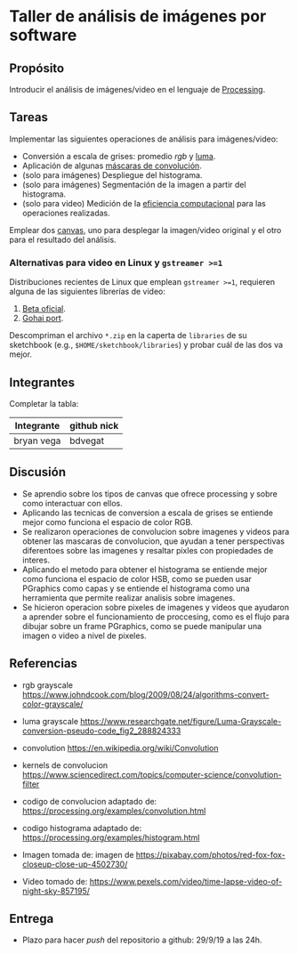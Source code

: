 # Taller de análisis de imágenes por software

## Propósito

Introducir el análisis de imágenes/video en el lenguaje de [Processing](https://processing.org/).

## Tareas

Implementar las siguientes operaciones de análisis para imágenes/video:

* Conversión a escala de grises: promedio _rgb_ y [luma](https://en.wikipedia.org/wiki/HSL_and_HSV#Disadvantages).
* Aplicación de algunas [máscaras de convolución](https://en.wikipedia.org/wiki/Kernel_(image_processing)).
* (solo para imágenes) Despliegue del histograma.
* (solo para imágenes) Segmentación de la imagen a partir del histograma.
* (solo para video) Medición de la [eficiencia computacional](https://processing.org/reference/frameRate.html) para las operaciones realizadas.

Emplear dos [canvas](https://processing.org/reference/PGraphics.html), uno para desplegar la imagen/video original y el otro para el resultado del análisis.

### Alternativas para video en Linux y `gstreamer >=1`

Distribuciones recientes de Linux que emplean `gstreamer >=1`, requieren alguna de las siguientes librerías de video:

1. [Beta oficial](https://github.com/processing/processing-video/releases).
2. [Gohai port](https://github.com/gohai/processing-video/releases/tag/v1.0.2).

Descompriman el archivo `*.zip` en la caperta de `libraries` de su sketchbook (e.g., `$HOME/sketchbook/libraries`) y probar cuál de las dos va mejor.

## Integrantes

Completar la tabla:

| Integrante | github nick |
|------------|-------------|
| bryan vega |bdvegat      |

## Discusión
- Se aprendio sobre los tipos de canvas que ofrece processing y sobre como interactuar con ellos.
- Aplicando las tecnicas de conversion a escala de grises se entiende mejor como funciona el espacio de color RGB.
- Se realizaron operaciones de convolucion sobre imagenes y videos para obtener las mascaras de convolucion, que ayudan a tener perspectivas diferentoes sobre las imagenes y resaltar pixles con propiedades de interes.
- Aplicando el metodo para obtener el histograma se entiende mejor como funciona el espacio de color HSB, como se pueden usar PGraphics como capas y se entiende el histograma como una herramienta que permite realizar analisis sobre imagenes.
- Se hicieron operacion sobre pixeles de imagenes y videos que ayudaron a aprender sobre el funcionamiento de proccesing, como es el flujo para dibujar sobre un frame PGraphics, como se puede manipular una imagen o video  a nivel de pixeles.

## Referencias
- rgb grayscale https://www.johndcook.com/blog/2009/08/24/algorithms-convert-color-grayscale/
- luma grayscale https://www.researchgate.net/figure/Luma-Grayscale-conversion-pseudo-code_fig2_288824333
- convolution https://en.wikipedia.org/wiki/Convolution
- kernels de convolucion https://www.sciencedirect.com/topics/computer-science/convolution-filter
- codigo de convolucion adaptado de: https://processing.org/examples/convolution.html
- codigo histograma adaptado de: https://processing.org/examples/histogram.html

- Imagen tomada de: imagen de https://pixabay.com/photos/red-fox-fox-closeup-close-up-4502730/
- Video tomado de: https://www.pexels.com/video/time-lapse-video-of-night-sky-857195/


## Entrega

* Plazo para hacer _push_ del repositorio a github: 29/9/19 a las 24h.
